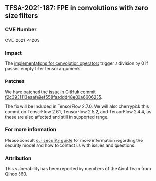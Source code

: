 ## TFSA-2021-187: FPE in convolutions with zero size filters

### CVE Number
CVE-2021-41209

### Impact
The [implementations for convolution operators](https://github.com/galeone/tensorflow/blob/8d72537c6abf5a44103b57b9c2e22c14f5f49698/tensorflow/core/kernels/conv_ops.cc) trigger a division by 0 if passed empty filter tensor arguments.

### Patches
We have patched the issue in GitHub commit [f2c3931113eaafe9ef558faaddd48e00a6606235](https://github.com/galeone/tensorflow/commit/f2c3931113eaafe9ef558faaddd48e00a6606235).

The fix will be included in TensorFlow 2.7.0. We will also cherrypick this commit on TensorFlow 2.6.1, TensorFlow 2.5.2, and TensorFlow 2.4.4, as these are also affected and still in supported range.

### For more information
Please consult [our security guide](https://github.com/galeone/tensorflow/blob/master/SECURITY.md) for more information regarding the security model and how to contact us with issues and questions.

### Attribution
This vulnerability has been reported by members of the Aivul Team from Qihoo 360.
